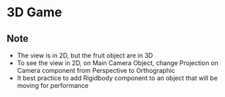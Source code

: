 # 3D Game

## Note
- The view is in 2D, but the fruit object are in 3D
- To see the view in 2D, on Main Camera Object, change Projection on Camera component from Perspective to Orthographic
-  It best practice to add Rigidbody component to an object that will be moving for performance